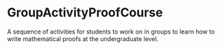 GroupActivityProofCourse
========================

A sequence of activities for students to work on in groups to learn how to write mathematical proofs at the undergraduate level.
